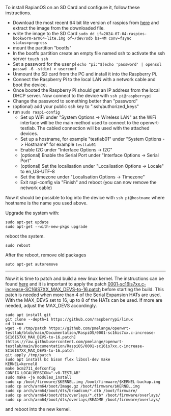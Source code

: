 To install RapianOS on an SD Card and configure it, follow these instructions.

* Download the most recent 64 bit lite version of raspios from [here](https://www.raspberrypi.com/software/operating-systems/) and extract the image from the downloaded file.
* write the image to the SD Card ```sudo dd if=2024-07-04-raspios-bookworm-arm64-lite.img of=/dev/sdb bs=4M conv=fsync status=progress```
* mount the partition "bootfs"
* In the bootfs partition create an empty file named ssh to activate the ssh server ```touch ssh```
* Set a password for the user pi ```echo "pi:"$(echo 'password' | openssl passwd -6 -stdin) > userconf```
* Unmount the SD card from the PC and install it into the Raspberry Pi.
* Connect the Raspberry Pi to the local LAN with a network cable and boot the device.
* Once booted the Raspberry Pi should get an IP address from the local DHCP server.  Now connect to the device with ```ssh pi@raspberrypi```
* Change the password to something better than "password"
* (optional) add your public ssh key to ".ssh/authorized_keys"
* run ```sudo raspi-config```
  * Set up WiFi under "System Options -> Wireless LAN" as the WiFi interface will be the main method used to connect to the openwrt-testlab.  The cabled connection will be used with the attached devices.
  * Set up a hostname, for example "testlab01" under "System Options -> Hostname" for example ```testlab01```
  * Enable I2C under "Interface Options -> I2C"
  * (optional) Enable the Serial Port under "Interface Options -> Serial Port"
  * (optional) Set the localisation under "Localisation Options -> Locale" to en_US-UTF-8
  * Set the timezone under "Localisation Options -> Timezone"
  * Exit rapi-config via "Finish" and reboot (you can now remove the network cable)

Now it should be possible to log into the device with ```ssh pi@hostname``` where hostname is the name you used above.

Upgrade the system with:
```
sudo apt-get update
sudo apt-get --with-new-pkgs upgrade
```
reboot the system.
```
sudo reboot
```
After the reboot, remove old packages
```
auto apt-get autoremove
```

---

Now it is time to patch and build a new linux kernel.  The instructions can be found [here](https://www.raspberrypi.com/documentation/computers/linux_kernel.html) and it is important to apply the patch [0001-sc16is7xx.c-increase-SC16IS7XX_MAX_DEVS-to-16.patch](0001-sc16is7xx.c-increase-SC16IS7XX_MAX_DEVS-to-16.patch) before starting the build.  This patch is needed when more than 4 of the Serial Expansion HATs are used.  With the MAX_DEVS set to 16, up to 8 of the HATs can be used.  If more are needed, adjust the MAX_DEVS accordingly.

```
sudo apt install git
git clone --depth=1 https://github.com/raspberrypi/linux
cd linux
wget -O /tmp/patch https://github.com/pmelange/openwrt-testlab/blob/main/Documentation/RaspiOS/0001-sc16is7xx.c-increase-SC16IS7XX_MAX_DEVS-to-16.patch](https://raw.githubusercontent.com/pmelange/openwrt-testlab/main/Documentation/RaspiOS/0001-sc16is7xx.c-increase-SC16IS7XX_MAX_DEVS-to-16.patch
git apply /tmp/patch
sudo apt install bc bison flex libssl-dev make
KERNEL=kernel8
make bcm2711_defconfig
CONFIG_LOCALVERSION="-v8-TESTLAB"
sudo make -j6 modules_install
sudo cp /boot/firmware/$KERNEL.img /boot/firmware/$KERNEL-backup.img
sudo cp arch/arm64/boot/Image.gz /boot/firmware/$KERNEL.img
sudo cp arch/arm64/boot/dts/broadcom/*.dtb /boot/firmware/
sudo cp arch/arm64/boot/dts/overlays/*.dtb* /boot/firmware/overlays/
sudo cp arch/arm64/boot/dts/overlays/README /boot/firmware/overlays/
```
and reboot into the new kernel.
